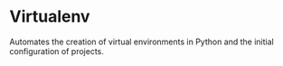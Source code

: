 # Virtualenv
Automates the creation of virtual environments in Python and the initial configuration of projects.
